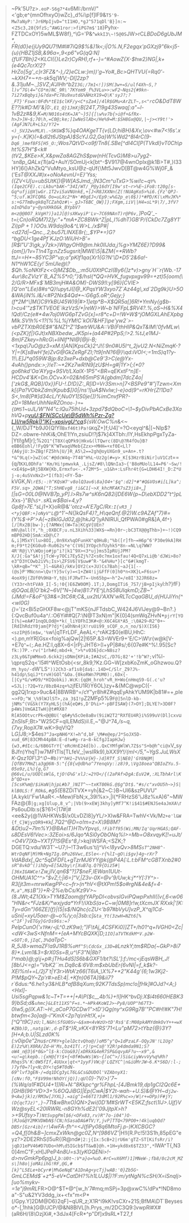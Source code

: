>~Pk'5U?z>`.eoP-S6g7*4x`6MI:/brnV/"<'gb;e^{mnOfhxyO)wZc}_d%i\p[f]lF9&`T5'9-Mw7aNyP:'Jr6MpIjvD=^tI1HO,*gJ^571qDl'B}]n:`~<`Z5c3,28{9fzS;^AWG1ror:>fiPG7m$'18`}Pyhx-FZTDCxOY)5wML$W8f},^\G='P&^`wkkI3\~!5@0S`JW>rC*LBDo$D6gUbJM*,F$R(d0}e{jUy9QU*7!M#I#7iQ*9$%&)1k<;i|O%.N,F2egqx'pGXzj9"6k<j5-{u){HBZ1jSB,&96a=,9<p6"vG(qQ:_N]{fUF7Bh}2<KLCI({}Le2r)CyRH),rf+-}=^#AowZ{X-$hw2}NG|,k+{e4Qc7crX!2?HrZo_[5g'_c}r3FZ&^-),/2}eCLw\:}m))'g~Yo#_Bc>QHTVU{=Rq0'-~kXH7+~+n-sk5q[WV;-Dl]2zp?&.31juM\~.,]SVZ;A'JlHh^b2`I3G;/7m1<!])SM(3w+=S/ulf4Xh~S,?l)v^7G\4="CO*m)NC_9R\'7KYom9_f%3VLu>>:wF2~Nqs2{#9kn-7i27xBqbyi}&?da>Pc78u9xutd&%NHzX19=Q\K'syJ?;?_FT}'Fswx:0Fd%*tE1$clKF/y<C*sZa4]/4lR$GMu<ArZLT~,s<"r`cO&DdT8WE??)k#D:M)'&|0:`,E1_Q}1JmXj`B[24T,7!9g43Swaq[:a"~l-1vB2z#&9,K`=M/N016s4tK=JA^~}5]{[\w%v7b{>i@f+&fRx-h>J>]H~$;70\h,=C0@;ke;]1wNeSlAb</He%9=M:$SH8Gx@QU,|~j><Y9t!'>(AgFJN7LR+LSz/Y?2+<)_SVJ2wvMLX\.~SKGW`$%}q4OAKgeTT{v{LD;hiBH}&Xv,\ov<#w7<!6s'.xy=(-.K]K)(=&dI2t6JStpA}$ScYJ.G2,Ga}W%Wd2^8I4rC(9-`Dq6_)mef8F5[H5_O:`;Wos7QtVD<o9f/Tn8{.SBe[^dI4Cl[P(TVkdl}vT0Ch\pht%S7H"$<k#(tV2_$KEe>K,X&pwZa8AGZhS$pw(nH{TcvG}M8>u7yg2-'sn8p_QALx{1*l(aQ+AuY/SOmUj<k[bt^-$V917@4wnOplx@k1B>T#,}I33HY]6(}AhZkQ"VuMtyo_ksU@_z_-qUf{\Mt5JwvD[BT@w4G\%Wj0F_&('E*sT@XXJ#)x+oNoAevnU=E}'Yss;({ZV<U[u=ubSUtK[)@W[ASJmd,;]N3Cm^uTxG>%wi!c~q`Y%(Iqe2CFE).c:Lkbu*bAK~^34I/WT/_P@y16dY[I9w'st~r>%E~iFo8:t20g[s-Gq*ufji@X|wGr.1T2vi5aVNUnkE,+[J<R8JXXNn(Z(!NUAgKo5>%i6.{Fz'QPJ-^5;uf.WJFCQR&_Oo=uLXc2*N+'#0gEJ</Ep9:w%G2p_e\0$))*#PD/K(\xMvJK%*s:+G7TmBvgk8qTCZahQz#\~_gJ>T6BC_OW}]};FXgm,iiV||H4=sL*9\7/,3fV?oInD%Oa"y~@ynXHkO&k_BYpbV?m<z@@0O7_kVgH?)}a1J[@)sXKwyiP'Lv~7C69NAnT)r@P6v,`]PoQ'_-t=i;Cn)oRQM7)2]y:"+*mA+ZC8BWk^Z|pL,I%dhT)GB'P/{CkDc7Zg8Y$1'Zi)pP+1~)OOs.W9doj$9o&^LW>L./x$P#|<d27d|~Qnc.,.2;bu57LlNXE8r{;_$YP*=)G?^bgDU<1ge4Pf`KJzO:WiUH>B'=[R$l"U'3\gk_y7zk>)WtgyOH9@m.hk0IIJda,j%g>YMZ6E}?D99&{om[}/1v=T!n4Tg:nZz5ugsrit|MWE\5|&ZM{=*RWb?ttJ==H*~85YC3P"vp;a"pKlf1qa{Xr1{G?N'\D*D5'2&6a!-N1*hW1CE{y!`5mUle@\?$Qh.%oNKtFz<<0jMZ$Db,_:m5U0XtPCzI(By6{]z*v)>gny`H``r{Wb.-174ur\8cZVizY`B_AZ%5*r0;"}$/hsl{*QQ=HVK_fugvpxgv99=+zt)5{oom(\2/G/R>MFx$`MB3mjH#A&OM)-DWS9!l:y[96}[CVIE>[Q'on"LEe)8#s^Q}!upytJ([@_KPqsYW3xyo7Z`Az44g\,xd`2Dg9k}U>5O&WA{iN%.l&/<#P2Nx$4Qd*~:G6g5.oR^,Gejy;}(f*2M^\]M(]C9YkBU45W)9|#>1]etp*B~X$QR5a[]6R!*YmNy{g$b-I>cu4'"z$TKTVEOE`ikzVzS/*|reW}>W~b`NFFpL$RV4?.%,oS~H&%X4!Qd!/Cz{e#*4w7oj0WG6pTZvG{x]=r8*c+D=!W+W$^jOMGXLAhEXpbgMlk.SV!h%<1?(%%L%jYM!C`kOI7&HF]\pe'yw2`>-vbPZTXtbR0E$#"&NZ1^Z'1$wtrWU&A::VB(FthHIP&QxT&lM\'0fvMLw\(<pZK}f|}GJt)xNBXbedw_JK5pi+(a44P#2PpS;!>2.%tJ,e1MJ-8m)FZkey=hRcG\+liNlf*NI@[@ji-B;<1xpq\7uO@z3=xM.t]AN]KpsCk}2^J!(:9n0#U5I^t_2jvU2.N<NiZmqK-?Y|=(K[sBwH'fe)ZvG@GkZeRgFZI;?t9[nN?6@}\qd:iVOI<;=1mS)q1?y-1!\.E]J*q059W:Bjp:8z3xeP+dxb@Ce9'3>C(e@Yx-4vAh(}pndx:>;}!eT:~*2Kz7wR!N9[zU$H=g#|1Y>(;(*0?go6hkd'Oa'AYyg+9SVt/LXalX-1P5"<BR=qEKxtF^n]E-HCDv4'&K=Dn.OCv+X=02&h65mPS'A{gbdm]7dcZ4o|['zkG$_RQB]/0x}}FU-!.D!D}Z:_R[lD=Vr3Sm>n]7<BSPe9"#"jTzwn<Xmk[{Pa?VObkZdm(Kpub$]}0|/ns'![uA$Nvlw;)-e}od(9^=rKHr{Z!1Da?S<,!m8[P#]d34cL/Y;Nu0Y1[S0je{])%imCnvfPR?-zD=18MerUhhNeRZOno`o-}+={DMS`1~uJL/W"N4"c:lQu75lhUd+3zpd7$dQboC=\1~$yDivPbACxBe3XahVQ+p<vuU:$FN(SCcUe\@5dWh%Pzr-Zg?L}I/rw5Rpk|)"lK{~xpsjvgU^ca>${sW.OwC%n*&<~{_W/DJT*b9J0{Q!YIl`Bxf46t)Pa!GK`qZ+]f;U4]'=?O<eyql^&|[~Nlp$?DZ=.obwre-hhKi&;OhE1!Yn,zsiuD!?j$7k]4XTbh:/lY,HsEkhpPgxTyZa-|YtI!gM]r];%`2O1"{T8X(qQPk9|Hkv&(lTQwrc(8D\@?R4fOu}B?eBB6Eohl/!FyQ9"K^WTwaqVMeb{Zzx>+MHH=+xf0E<Ll?{A6yjU:3>ZBg!FZ5h%|U/}R_A5\2==2gh@oyUXGn9_u+An+.t?*&^9Lq(>}wZ(oC'#@dcW4q~7T48^H%L~Uz2g(#=y>_K[$3HzrBiNir]uV1Cz`t=={q/t`KXL0DhFa''Km/Hi!pmwvkA_.LjsZ/#8\lQNnIa3~{'B8oMUolL14=P6'~Sw/!<xE4$p=$Rj5BXW{Kb,Ermxfu<-.+72M*5~_u1&h+:LsFhr4t{G=LDH64I!_D:Z*Uj-o;4uSVxNx2>*I(fb3|<FY-`5a-kVGK,*N`\rE5;-:h^KQsW7'v8olQ3av6\8a}O4+'$q":d2]*#"#Q&VOs#i[L]ka^;F5V.sq>_2QWA["T;ShHEvg8_!i&C1[~>X_khcMFAK7sZ3ji8+`_][\|sG=00L0@NVB7p_yP].l>Rs7w^sK6nQ82i]DE6W{p~D\ebXDD2"t^}pLX*xs-}"*B[`%S*.`sKLw$Bai+4,y?Gp8f>7E."sLj1*+X\}oR@&'*'otcz=A'E7gC/R`X:I{vR3_]<*y}QBF:+]oNyV"L`@^1'~N(]kQsF4}?_H\qeQnf.@2)W.c9AZAf"7}#=(Y%$->P'>A{~z8klGJd02,@]hkJQ'*]yANlRUi_QfPWA0#gR&]A,4f`*}[/[Rx2B|bw-};{?AMWx{(W=Ta|KCgV{UEn?mN\@all(Y,"h_;0XBCF;u.nL3Xih%33]WX$~=Rn}0r~;bC3TX@@gThb>}+~!)CQ9mBP02HD|SmA:xD@\C?&,i]M5xY(lu>8OI,,0n9Xx%qOFunHX"q0HuB;"%b([r]fh~=H6p^6'P30e9kA]RHm;F9*t2{KG0u0-Ru062s*e'C(V6[3YOpchfUyhk5*8n-=NL\q7WW?4R'R@j\Y\WQojo#jp"i?|k1^9X><3*uj}ms5IpRUjJPM?X/J{:Ga"$A!jjTcW~y7OCi7Ey5Zj%?Z<s0c?mx1oxfau!4Q<Q7xLi@b'dJWi>8o?e3^D3YCOwb2iV%;Is>\ZFSV6[V$uw#^R-"&4%Hu*}[c"6#(kmgT-\kR+qB=^*K^_}l~4&R4}/kKv]OY2(x+JU)Cs7Bah|~aJ{1[--(@s}P'MNcnn=\Qv!Y}5v(y)=<1+ZW4!ij&FfF(0]h0*n<XK}L=F6su+?4ooX9j(ZUf0%9H`a-`Y,t@i)FJRwT7=-Un65bp=~h"2=/e8I'32JR68z=(Y33r<htFVA9_I[-5;!0{)E6ZW0OM}.1T;J,DomgITi6_7S7/jB+pIjky`l:h?\}fF}*djOQaLB|O'bk2~6V["N~]4w)B1:7YE^jLhS58UIqkmD;ZB~"(JMd!=F&oF^lj3#&=3tC6#;C&_ux2tU'AXN\'wRLTcCqaGBU_d{HUJiYn{^<wl0G){)=*'(z<Bi5zGHXF8w<@jT"mKS{nJFTdsbC_W424J6VlJey@9~Bn?.}{:QvcBuf0u4a^\/.:O6Yi##Q[7:\N@T3xN)m"|K{0]4(smWqZHvN*`pjrY[YOI(%|=eA#71nqOLOd@+*k(_liYOFhI3K#<@:X6C4GX*A5_:\0A29~R2^0+~[RdIhRdzY0jam{P?dj*{aOhNn4jX!ruUi99_sCQF_o,n_no/$)X(IS6}<szIP@5(m$w,'%`w\\|qTFrLDF_AeAL<;^rAK2$0(elBU,HhC:<).pn,mYR[Gsx<foig%ajQw|2|!65P.&3=WVEr9+'E/C>\W\r{w@k[V-+E7`Q^=(`;.Ae.HZ:I,q8X=6<|rPj:JHT6>\(l+yP|8#s/;6{07e#K^%!.95[Sc?`fk:)7P.-rv("1rh#d;mbd+k_">%*v036}dc>N8sz?z3Ly0&TpWMmxO.6ckk2jsDNm{KPiA;I#A2sC,/D7G;82'+'!b^W?;`vl%l-\qprqS2q<'I5#I^WEtOsb{<sr_8k9,?Kz.GG~W[zxbKoZmK_oGhzwou.Q?m`_hyo/-d`W'LS`"))2Ch3-af1s8{da$:.14D+C/Slr_Z9?J%-h41dp\SqiJ*trvH)GOl^&Oa.{0koRWn7PUM0):,6Dx{-[|Cy*G/v#D9/*HIQobki).WcK:{q@H_hroh"vR_H+Wo{nHmqS9-G(.c'u?=SJL|:?2Q=Yz/8bzB4zq+%2`jfEU1R}Y6OL}zy+&{MC@wpC\({\-gg2Qj1rxp>9uc&4|8BWRB^=\/cY"yr8h#Z#qqEyAhkYUM9K|b81#=+,pIe~`>FD;^W_\%9lWJlST>,za_3$I!p`Z2MFp5%9`F@]5nlD-kb-jNMs^(V&Sk(Y7XyHLSj(hA{eQ#s,D'D%i>*-pBFISAW}(7>OY];DLYE?>3D0F?p4Ws]VmGAITwH|@t#RX8?R[A5OOtvcrPk<@@BU('q6#y%5cOe8aBv(9iiW2T2"RXfEU4R}i%S99uV(Dl]cxv`uZnSIsF;Bt>"W25CF=qILEMdS)iI.E,~"@J^74,*/s~q,{7xy*,RopX7#.wK>9qV!Q?L*G]J*8;>$4es`7^Ja<pNH6*X!=h^d,bF_\M#e@ep/J*SoJX5D-xud_6M|83CMh44pBA:E-d!w#g-ra~8-kCfgJIapHJw}{w3,#dIc:&/6B6GTrY{'eRcHnE24d]b)..QxCYMfgWlW\7Z$s"S+b@h^ci@x`V_syBJfn)YhqT}w7MFtTls[TLfeV_;|wsIRk9),bX*X9Y!/{mI</5,"~YgS.JuLWsXK-Qsz10F\3^:0~#`b)Y"hH1~I%%%V{H}-)d]RTf_S|NE0]'GY8N@M|[QfBV7MmZ\a3g@6N-5:"{{8{v@db%o^7YenqVy::z8)9,\Vg18oea"QBIoZYu.5-05o9z,L%){g,G?@66vL/u/UODlsWl&,tjO!G%G'xlJ:=2YO</{(2aPAf>DgA:EuV2#,:XLTbhArl\Kb^QD+x+[5csK%m@/$iHaN|hjpL#b7_)NIT^~~txKT00kG.@$g^Dt$."#s/c"xvOU5h~>}S|klB0LS:f_ROk&,#`g5(E*8ZDiTVX*=yh|&2~C:}B~Ul6&szPUVU"[A.kykI/'Fw1AaR<.~Mew)FbN;x_39I%x>,|l{*FRHzS6'\J8z%xA)6"~MWFAz@{8`|g;xg[Ulup,8_v^;|Vb(9>xEWj3khy]yMf7^K!i$41$#ENJSe4aJmXA\`rPs6ouDIb:s{$?61<|17#|#<ee&2y{@1VAHKWs$l/x0LvDZl8]yYL/>XIw&FRA=TwhV<Vk/M`2+e'l&W{f_C}WjyzDR9+Kk`_[.7Q2^@D=o!m=z=X\9B8M?&Dt)u2~7lm%Y}@BAeIT}HTtvYpv`qS,!FibTf95(Wi;MN/Iq'UqrHGAS;QAF-&`8DEsV6!Vec>:3Z$Eoi%.[T0<iBF,CyK&_yVz1OHHZkx$>s/6Jqo*ASi0yObONq%I>=Mb=O8xvqyK[!=uJt/=O4V7]Xb~YXTf7!S@Es^8_,/>kq}WSFA;<SZK;?DGETQ:vdu/W3T'~U7;I~!T3w6us't/j^Vi<_!8yvQv>8MS`sT^2NH8^-WtrDqNF|M)Mk+Ng7Ig.OPu26Vwc,ESle<-r{%lI~gO\i$gv}4g~rXr`?VdABdx[__Qc^5qDFDFL+gTzrMJ6YY@k(@P4A[:L.t:bFM^cGBTXnb2#0`sR^8vkD^()ihDy=E[5A2by\r[XuB7q.Q?9{Oiz5#|[36xIGAWCe!`Zw,jIV,qn6$"?]7$neF,IEWan1UUt-OHMUA1C^^>"$vZ;!;|i6=]"V,|Z3v-0X=@v'9/Uw;k:j*^Y[:)Y^>-R3[jt3m=mrwKwgPP<c~fr>(n*hV<@tXPm!5$*o#rgN&4e&f=4-`M,a^,M$1`B"}}+R-2%e/bCs/Kz9V>~(8.JWt;4Z1{Xk>TYM$Zaom@fYAPpDl<obvsIGviPQwpPxhII((v{,6<w06"HN&r<*FJz&K/*wxjyda*YrF!/iXbS(a+C~w|0M8]r!w,tXcmJX`RXxk|'[K:Ty=dGn")66ZE](f}|(5|s$/NQhc{cZU<'b97*#bVyU]vzP_X^qj1Cd-uSni[=xyU5aer-@~o%/y;o|3$s%lQ.[e*AIeLL8rIv?eZ/".Oj`{Q5TF-Gh\C5NnIj/&IbW5]Zc'mccG@k%2|E.B=#m{49ZiNCrN*vDcYGO6]!\fO^G`7lK6TgK\vhI,:rL.7M:NXR}:|S;9-C#qfSUJ1d\y#B#-003#%R/%)TG*nEnE0iU3.d0)_+lf3ILL4IEW(,J?hr3#^zfYBZG2%ftyU<kN/6JwNO=PCP]zXkqmt>9U1\+Zsmi4*X`)qyz?9u5=#I[uZEXH}~IT)u(tuFFp$b:c]`&ta_Yt(3zwH=NZt6[%<^1F'}vETGy}GrDs96s:=?`PelpCunO{'`xTR#/<`jL^0.zK9w);")F\tAj_4CSFKi0_)]ZT+/h01^q+IVGH0<Zc|<dW<3wS<NfnM=+[eA+MYcBQXK|D;`1IO]aTVTKdkM*V.p2W-=SOT;0,jIqC,3%Q`aTpC-R_5J8>wmaZF!a9J1RB%`oMf^5\CdcGx_i3D=B`LnzkY;tm$RDa{~GkP>8i78}*.Lvm1&3=$rX0Ss=B,u^\F3"N|8b?I^mab}@;g\j+p#*:jTHu4dS]S6b&GXF1/bt?\SL']:f:/mc<jEqsWBH_J![8b!J<=g)="VbK2``m.Dq8c&:6V8*:m$xbUbEr{6vNI|=f_k$k?-XEl%nl+=L/2j7`t|Y3r>WtA'z66(T6iA_\X%7+*2"K44g'{6;1w3Kj2-P!M$pQY~Zp'r#>eEl:4|.+Kfn)06TA]9&ii7?r`6dus:*6.he1:y3&HLB*afB8qXum;92K7TdsSp)mc!o|fHk]#OJd?<A;}<Hxl]-Usi5sgPqpw&1c~T+T=++|+A\P($c__4b%}+!l]HK^bvDj:X$i4t660HE*BK39}bSd;d&`uhmc}&LEt11XS^F=s.*~HPk4KoWIJ>~Py8/UOP"h67T3`-0Iw5,g{IX.AT:~H:_aCoP7GCDw1">tD'}Qg(ny^xG9Rg7B'"PC#H!\#K"7H!btwfm<3o]a@-i"KmX<2p?q\nHt!X,+j=[^Q"t9C`}zU;l,N&h\SfGU0Sv~&$xm<4vWzU>tD'Rs$'E:M08pkAMYdmkOvY++=wX#ZBb)D,,natgiW:,d-`pT$^}R_vKX<8YRS'*71<Lu"pM72>tYbz{@}3Y?[H+A;b.U|SLzd0K%(:v0ip0e"2nu`$rCPRY+glelDctvQho@/)oM5^y"Q=1dPzaLF-OQyJN'!L1Ug?E)2z%X\X0RA/Zd~H'Ms,bz41T(.r}!p+Cs@'Y2R!p4dmda9N1;S?oW4_n@3|6*0&>^l$-k:CUo&9J[xDRkX&4eR7SP&GqvyAF?u~~x9^,&<u!=g\kepb.:{xH@{Y!$+{<0f#bwWs|Ws~{]oC^>/)Si&ciyWvvVy%q%Rh?RhqsS%'K:0W5fIf,4UUxx|qt<*1yyF)VW;@'LQZYC^|n&iUMrJW~6.K*S6D/:l-;)7yf0=?ly<N;DY<!q5#T0dN-69^lvf3gEN-/=dq1DCg3yLT6L&Cs&DUDOl'VZAbnyX1:[cNv:fO,"F$V99m!NhOY(jQ)];qUl`0}-?V/>*)'7~(%Wq/a1F#DU4+1])Ri+N:"8Kkpc^gr%FhpL-[4JBmk19,dp1gCI2Qc6E+\[GHB(96^VD>3+%6OQJiBG]|Ep(CwA|$Y2t-wah-+U.S)&@YH~d`j2w-9<Aw}jk)z/RM3w[JYXL}.=aig^1=66TI?3dMl1/92R%c=>/W|r+=OPp)F#jY;(D{qcTJz)",}~`7Tt&wBhxO)QN>2wi(0D'M#SrWT<E5KZ;fsct\1IJ>.Ujf}VWz@syEL<20lRWRL-n8GYh%dE2('09JjtpX>h?>+9Uf*sy>T`)NtSvpgPml$6/<OFx83,rv)R"7o-i04")O-|RJo&@Y2MKVDWbN$!CN;hSasaDA&#TV;Y,jvP]TTQ<79PO0+!4k|uqbQd?DB5r[Gzr4ib]r!`\4wFA-f*h^=<J(fiPy08q6MtoFj.p-)KXCBGC?=Q4,f[0h&B~]cmxZxWkn@gc0*Z,N^[986VZ'_|H!l{R.Pc!5!3S1h,85pEG"eyz?>2DE2RhS(l5uR{(R@nd`#|2:j{Ix:5cB+2|rU6m'gTZ~ST[KifsRr/i?jqDJ1ePV46#D7UDo<hM\d5IGcb$fT&wB}@h.+1H=ykd8x6$TZ33",*`lWA^T{,N30]4mC"F;xH]JPeP4n*8U=s3(yKGQENi>!-d>nvGmkPp6pg)J_`b:U0t~:V*a}o=%uO.#rC=vX6Mf)1]MNeW-;fb8/0c2cM_MZs\]h8o|joMAiihG!RF,@G,#[k}^L5ELe+bCyr#|M%GeNqE"A1DnAg<ycTj}wAB:'0}Zb5G`-GmLCEMd$`+z*5-eV*CatDH?%h1LUJ$|)?F:m/ytNgN%cSH/X=iSnqlj>[uo%mykv-=1e"j9mRL*FR>O@^$T+@^[w_h'7#mq;mSPj=3p@xwC%!dPx*!ND8moa"-S"u&2YV3ddg_ix+<fx"m<P*(/Gpy.Y]2DM@D6}2qF]~qUR_z;X1R^i9kK!vsCXr+21S;BfMA\DT`Beyseso*-[,1hhk]G@/JCP/@&N8BlVL[h.Prys,;m/2DC3Q9:]vwpRl#X#(aR6H/(8\OzjXi#,+3dJx4[FcR*^p"Df]x9sRL*T27_f